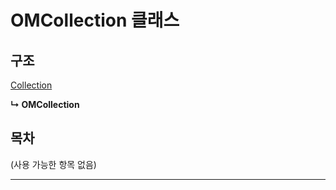 # OMCollection 클래스

## 구조

[Collection](/javascript-api/콜렉션%20API/collection-class.md)

**↳ OMCollection**

## 목차

(사용 가능한 항목 없음)

---
